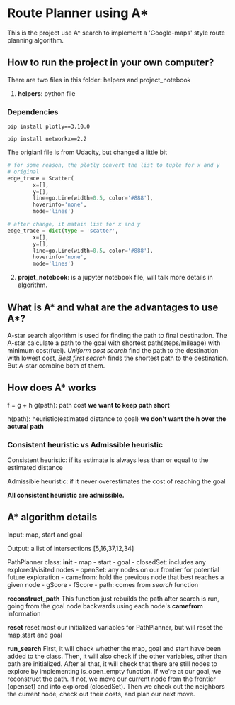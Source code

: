 # Route Planner using A* 
This is the project use A* search to implement a 'Google-maps' style route planning algorithm.

## How to run the project in your own computer? 
There are two files in this folder: helpers and project_notebook

1. **helpers**: python file 

### Dependencies
`pip install plotly==3.10.0`

`pip install networkx==2.2`

The origianl file is from Udacity, but changed a little bit
```python
# for some reason, the plotly convert the list to tuple for x and y
# original
edge_trace = Scatter(
        x=[],
        y=[],
        line=go.Line(width=0.5, color='#888'),
        hoverinfo='none',
        mode='lines')

# after change, it matain list for x and y 
edge_trace = dict(type = 'scatter',
        x=[],
        y=[],
        line=go.Line(width=0.5, color='#888'),
        hoverinfo='none',
        mode='lines')
```

2. **projet_notebook**: is a jupyter notebook file, will talk more details in algorithm. 

## What is A* and what are the advantages to use A*?
A-star search algorithm is used for finding the path to final destination. The A-star calculate a path to the goal with shortest path(steps/mileage) with minimum cost(fuel).
*Uniform cost search* find the path to the destination with lowest cost, *Best first search* finds the shortest path to the destination. But A-star combine both of them. 

## How does A* works
f = g + h
g(path): path cost **we want to keep path short**

h(path): heuristic(estimated distance to goal) **we don't want the h over the actural path** 

### Consistent heuristic vs Admissible heuristic
Consistent heuristic: if its estimate is always less than or equal to the estimated distance

Admissible heuristic: if it never overestimates the cost of reaching the goal

**All consistent heuristic are admissible.**

## A* algorithm details 
Input: map, start and goal

Output: a list of intersections [5,16,37,12,34]

PathPlanner class:
	__init__
	- map
	- start
	- goal
	- closedSet: includes any explored/visited nodes
	- openSet: any nodes on our frontier for potential future exploration
	- camefrom: hold the previous node that best reaches a given node
	- gScore
	- fScore
	- path: comes from _search_ function

   **reconstruct_path** This function just rebuilds the path after search is run, going from the goal node backwards using each node's **camefrom** information 

   **reset** reset most our initialized variables for PathPlanner, but will reset the map,start and goal

   **run_search** First, it will check whether the map, goal and start have been added to the class. Then, it will also check if the other variables, other than path are initialized.
   After all that, it will check that there are still nodes to explore by implementing is_open_empty function. 
   If we're at our goal, we reconstruct the path. If not, we move our current node from the frontier (openset) and into explored (closedSet).
   Then we check out the neighbors the current node, check out their costs, and plan our next move. 
